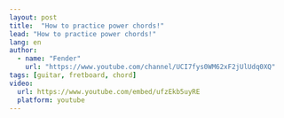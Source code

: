 ```yaml
---
layout: post
title:  "How to practice power chords!"
lead: "How to practice power chords!"
lang: en
author:
  - name: "Fender"
    url: "https://www.youtube.com/channel/UCI7fys0WM62xF2jUlUdq0XQ"
tags: [guitar, fretboard, chord]
video:
  url: https://www.youtube.com/embed/ufzEkb5uyRE
  platform: youtube
---
```

